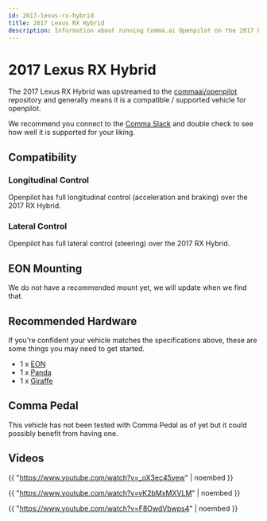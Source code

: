 ```yaml
---
id: 2017-lexus-rx-hybrid
title: 2017 Lexus RX Hybrid
description: Information about running Comma.ai Openpilot on the 2017 Lexus RX Hybrid
---
```

# 2017 Lexus RX Hybrid

The 2017 Lexus RX Hybrid was upstreamed to the [commaai/openpilot](https://github.com/commaai/openpilot) repository and generally means it is a compatible / supported vehicle for openpilot.

We recommend you connect to the [Comma Slack](https://slack.comma.ai) and double check to see how well it is supported for your liking.

## Compatibility

### Longitudinal Control

Openpilot has full longitudinal control (acceleration and braking) over the 2017 RX Hybrid.

### Lateral Control

Openpilot has full lateral control (steering) over the 2017 RX Hybrid.

## EON Mounting

We do not have a recommended mount yet, we will update when we find that.

## Recommended Hardware

If you're confident your vehicle matches the specifications above, these are some things you may need to get started.

* 1 x [EON](/hardware/eon/)
* 1 x [Panda](/hardware/panda/)
* 1 x [Giraffe](/hardware/giraffe/)

## Comma Pedal

This vehicle has not been tested with Comma Pedal as of yet but it could possibly benefit from having one.


## Videos

{{ "https://www.youtube.com/watch?v=_oX3ec45yew" | noembed }}


{{ "https://www.youtube.com/watch?v=vK2bMxMXVLM" | noembed }}


{{ "https://www.youtube.com/watch?v=F8OwdVbwps4" | noembed }}



